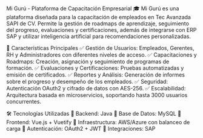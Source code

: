 Mi Gurú - Plataforma de Capacitación Empresarial 🎓
Mi Gurú es una plataforma diseñada para la capacitación de empleados en Tec Avanzada SAPI de CV. Permite la gestión de roadmaps de aprendizaje, seguimiento del progreso, evaluaciones y certificaciones, además de integrarse con ERP SAP y utilizar inteligencia artificial para recomendaciones personalizadas.

🚀 Características Principales
✅ Gestión de Usuarios: Empleados, Gerentes, RH y Administradores con diferentes niveles de acceso.
✅ Capacitaciones y Roadmaps: Creación, asignación y seguimiento de programas de formación.
✅ Evaluaciones y Certificaciones: Pruebas automatizadas y emisión de certificados.
✅ Reportes y Análisis: Generación de informes sobre el progreso y desempeño de los empleados.
✅ Seguridad: Autenticación OAuth2 y cifrado de datos con AES-256.
✅ Escalabilidad: Arquitectura basada en microservicios, soportando hasta 3000 usuarios concurrentes.

🛠 Tecnologías Utilizadas
🔹 Backend: Java
🔹 Base de Datos: MySQL
🔹 Frontend: Vue.js + Vuetify
🔹 Infraestructura: AWS/Azure con balanceo de carga
🔹 Autenticación: OAuth2 + JWT
🔹 Integraciones: SAP
